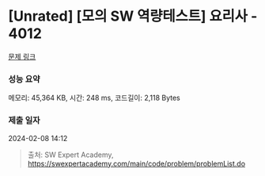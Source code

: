 # [Unrated] [모의 SW 역량테스트] 요리사 - 4012 

[문제 링크](https://swexpertacademy.com/main/code/problem/problemDetail.do?contestProbId=AWIeUtVakTMDFAVH) 

### 성능 요약

메모리: 45,364 KB, 시간: 248 ms, 코드길이: 2,118 Bytes

### 제출 일자

2024-02-08 14:12



> 출처: SW Expert Academy, https://swexpertacademy.com/main/code/problem/problemList.do